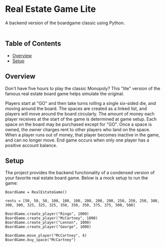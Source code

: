# Real Estate Game Lite
A backend version of the boardgame classic using Python.
<br></br>

## Table of Contents
- [Overview](#overview)
- [Setup](#setup)


## Overview
Don't have five hours to play the classic Monopoly?  This "lite" version of the famous real estate board game helps simulate the original.

Players start at "GO" and then take turns rolling a single six-sided die, and moving around the board. The spaces are created as a linked list, and players will move around the board circularly. The amount of money each player receives at the start of the game is determined at game setup. Each space on the board may be purchased except for "GO". Once a space is owned, the owner charges rent to other players who land on the space. When a player runs out of money, that player becomes inactive in the game, and can no longer move. End game occurs when only one player has a positive account balance.


## Setup

The project provides the backend functionality of a condensed version of your favorite real estate board game.  Below is a mock setup to run the game:
```
BoardGame = RealEstateGame()

rents = [50, 50, 50, 100, 100, 100, 200, 200, 200, 250, 250, 250, 300, 300, 300, 325, 325, 325, 350, 350, 350, 375, 375, 500, 500]

BoardGame.create_player("Ringo", 1000)
BoardGame.create_player("McCartney", 1000)
BoardGame.create_player("Lennon", 1000)
BoardGame.create_player("George", 1000)

BoardGame.move_player("McCartney", 4)
BoardGame.buy_space("McCartney")
```
